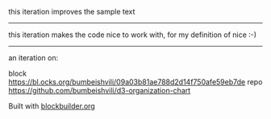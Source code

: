 this iteration improves the sample text

---

this iteration makes the code nice to work with, for my definition of nice :-)

---

an iteration on:

block https://bl.ocks.org/bumbeishvili/09a03b81ae788d2d14f750afe59eb7de
repo https://github.com/bumbeishvili/d3-organization-chart

Built with [blockbuilder.org](http://blockbuilder.org)
